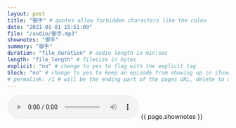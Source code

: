 ```yaml
---
layout: post
title: "御手" # quotes allow forbidden characters like the colon
date: "2021-01-01 15:51:09"
file: "/audio/御手.mp3"
shownotes: "御手"
summary: "御手"
duration: "file_duration" # audio length in min:sec
length: "file_length" # filesize in bytes
explicit: "no" # change to yes to flag with the explicit tag
block: "no" # change to yes to keep an episode from showing up in iTunes
# permalink: /1 # will be the ending part of the pages URL, delete to default to the title
---
```


<audio controls>
<source src="{{site.url}}{{site.baseurl}}{{ page.file }}" type="audio/x-mp3">
Your browser does not support the audio element.
</audio>
{{ page.shownotes }}
